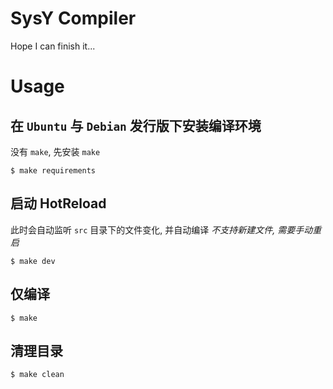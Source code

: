 # SysY Compiler
Hope I can finish it...

# Usage
## 在 `Ubuntu` 与 `Debian` 发行版下安装编译环境
没有 `make`, 先安装 `make`
```shell
$ make requirements
```

## 启动 HotReload 
此时会自动监听 `src` 目录下的文件变化, 并自动编译
*不支持新建文件, 需要手动重启*
```shell
$ make dev
```

## 仅编译
```shell
$ make
```

## 清理目录
```shell
$ make clean
```